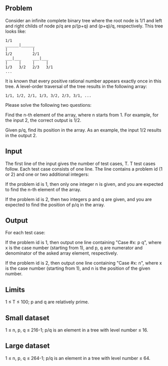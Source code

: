 ## Problem
Consider an infinite complete binary tree where the root node is 1/1 and left
and right childs of node p/q are p/(p+q) and (p+q)/q, respectively. This tree
looks like:

```
1/1
______|______
|           |
1/2         2/1
___|___     ___|___
|     |     |     |
1/3   3/2   2/3   3/1
...
```

It is known that every positive rational number appears exactly once in this
tree. A level-order traversal of the tree results in the following array:

```
1/1, 1/2, 2/1, 1/3, 3/2, 2/3, 3/1, ...
```

Please solve the following two questions:

Find the n-th element of the array, where n starts from 1. For example,
for the input 2, the correct output is 1/2.

Given p/q, find its position in the array. As an example, the input 1/2 results
in the output 2.

## Input
The first line of the input gives the number of test cases, T. T test cases
follow. Each test case consists of one line. The line contains a problem id
(1 or 2) and one or two additional integers:

If the problem id is 1, then only one integer n is given, and you are expected
to find the n-th element of the array.

If the problem id is 2, then two integers p and q are given, and you are
expected to find the position of p/q in the array.

## Output
For each test case:

If the problem id is 1, then output one line containing "Case #x: p q",
where x is the case number (starting from 1), and p, q are numerator and
denominator of the asked array element, respectively.

If the problem id is 2, then output one line containing "Case #x: n", where x is
the case number (starting from 1), and n is the position of the given number.

## Limits
1 ≤ T ≤ 100; p and q are relatively prime.

## Small dataset
1 ≤ n, p, q ≤ 216-1; p/q is an element in a tree with level number ≤ 16.

## Large dataset
1 ≤ n, p, q ≤ 264-1; p/q is an element in a tree with level number ≤ 64.
